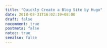 ```yaml
---
title: "Quickly Create a Blog Site by Hugo"
date: 2018-08-31T16:02:19+08:00
draft: false
nocomment: true
postmeta: false
notoc: true
seealso: false
---
```


